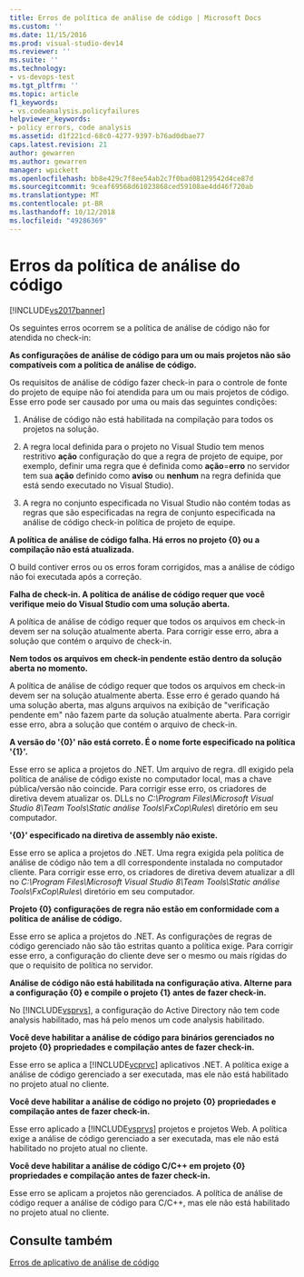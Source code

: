 ```yaml
---
title: Erros de política de análise de código | Microsoft Docs
ms.custom: ''
ms.date: 11/15/2016
ms.prod: visual-studio-dev14
ms.reviewer: ''
ms.suite: ''
ms.technology:
- vs-devops-test
ms.tgt_pltfrm: ''
ms.topic: article
f1_keywords:
- vs.codeanalysis.policyfailures
helpviewer_keywords:
- policy errors, code analysis
ms.assetid: d1f221cd-68c0-4277-9397-b76ad0dbae77
caps.latest.revision: 21
author: gewarren
ms.author: gewarren
manager: wpickett
ms.openlocfilehash: bb8e429c7f8ee54ab2c7f0bad08129542d4ce87d
ms.sourcegitcommit: 9ceaf69568d61023868ced59108ae4dd46f720ab
ms.translationtype: MT
ms.contentlocale: pt-BR
ms.lasthandoff: 10/12/2018
ms.locfileid: "49286369"
---
```

# <a name="code-analysis-policy-errors"></a>Erros da política de análise do código
[!INCLUDE[vs2017banner](../includes/vs2017banner.md)]

Os seguintes erros ocorrem se a política de análise de código não for atendida no check-in:  
  
 **As configurações de análise de código para um ou mais projetos não são compatíveis com a política de análise de código.**  
  
 Os requisitos de análise de código fazer check-in para o controle de fonte do projeto de equipe não foi atendida para um ou mais projetos de código. Esse erro pode ser causado por uma ou mais das seguintes condições:  
  
1.  Análise de código não está habilitada na compilação para todos os projetos na solução.  
  
2.  A regra local definida para o projeto no Visual Studio tem menos restritivo **ação** configuração do que a regra de projeto de equipe, por exemplo, definir uma regra que é definida como **ação**=**erro**  no servidor tem sua **ação** definido como **aviso** ou **nenhum** na regra definida que está sendo executado no Visual Studio).  
  
3.  A regra no conjunto especificada no Visual Studio não contém todas as regras que são especificadas na regra de conjunto especificada na análise de código check-in política de projeto de equipe.  
  
 **A política de análise de código falha. Há erros no projeto {0} ou a compilação não está atualizada.**  
  
 O build contiver erros ou os erros foram corrigidos, mas a análise de código não foi executada após a correção.  
  
 **Falha de check-in. A política de análise de código requer que você verifique meio do Visual Studio com uma solução aberta.**  
  
 A política de análise de código requer que todos os arquivos em check-in devem ser na solução atualmente aberta. Para corrigir esse erro, abra a solução que contém o arquivo de check-in.  
  
 **Nem todos os arquivos em check-in pendente estão dentro da solução aberta no momento.**  
  
 A política de análise de código requer que todos os arquivos em check-in devem ser na solução atualmente aberta. Esse erro é gerado quando há uma solução aberta, mas alguns arquivos na exibição de "verificação pendente em" não fazem parte da solução atualmente aberta. Para corrigir esse erro, abra a solução que contém o arquivo de check-in.  
  
 **A versão do '{0}' não está correto. É o nome forte especificado na política '{1}'.**  
  
 Esse erro se aplica a projetos do .NET. Um arquivo de regra. dll exigido pela política de análise de código existe no computador local, mas a chave pública/versão não coincide. Para corrigir esse erro, os criadores de diretiva devem atualizar os. DLLs no *C:\Program Files\Microsoft Visual Studio 8\Team Tools\Static análise Tools\FxCop\Rules\\*  diretório em seu computador.  
  
 **'{0}' especificado na diretiva de assembly não existe.**  
  
 Esse erro se aplica a projetos do .NET. Uma regra exigida pela política de análise de código não tem a dll correspondente instalada no computador cliente. Para corrigir esse erro, os criadores de diretiva devem atualizar a dll no *C:\Program Files\Microsoft Visual Studio 8\Team Tools\Static análise Tools\FxCop\Rules\\*  diretório em seu computador.  
  
 **Projeto {0} configurações de regra não estão em conformidade com a política de análise de código.**  
  
 Esse erro se aplica a projetos do .NET. As configurações de regras de código gerenciado não são tão estritas quanto a política exige. Para corrigir esse erro, a configuração do cliente deve ser o mesmo ou mais rígidas do que o requisito de política no servidor.  
  
 **Análise de código não está habilitada na configuração ativa. Alterne para a configuração {0} e compile o projeto {1} antes de fazer check-in.**  
  
 No [!INCLUDE[vsprvs](../includes/vsprvs-md.md)], a configuração do Active Directory não tem code analysis habilitado, mas há pelo menos um code analysis habilitado.  
  
 **Você deve habilitar a análise de código para binários gerenciados no projeto {0} propriedades e compilação antes de fazer check-in.**  
  
 Esse erro se aplica a [!INCLUDE[vcprvc](../includes/vcprvc-md.md)] aplicativos .NET. A política exige a análise de código gerenciado a ser executada, mas ele não está habilitado no projeto atual no cliente.  
  
 **Você deve habilitar a análise de código no projeto {0} propriedades e compilação antes de fazer check-in.**  
  
 Esse erro aplicado a [!INCLUDE[vsprvs](../includes/vsprvs-md.md)] projetos e projetos Web. A política exige a análise de código gerenciado a ser executada, mas ele não está habilitado no projeto atual no cliente.  
  
 **Você deve habilitar a análise de código C/C++ em projeto {0} propriedades e compilação antes de fazer check-in.**  
  
 Esse erro se aplicam a projetos não gerenciados. A política de análise de código requer a análise de código para C/C++, mas ele não está habilitado no projeto atual no cliente.  
  
## <a name="see-also"></a>Consulte também  
 [Erros de aplicativo de análise de código](../code-quality/code-analysis-application-errors.md)



